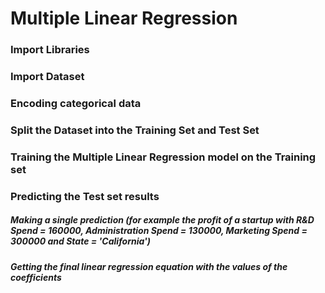 # Multiple Linear Regression

### Import Libraries

### Import Dataset

### Encoding categorical data

### Split the Dataset into the Training Set and Test Set

### Training the Multiple Linear Regression model on the Training set

### Predicting the Test set results

##### Making a single prediction (for example the profit of a startup with R&D Spend = 160000, Administration Spend = 130000, Marketing Spend = 300000 and State = 'California')

##### Getting the final linear regression equation with the values of the coefficients